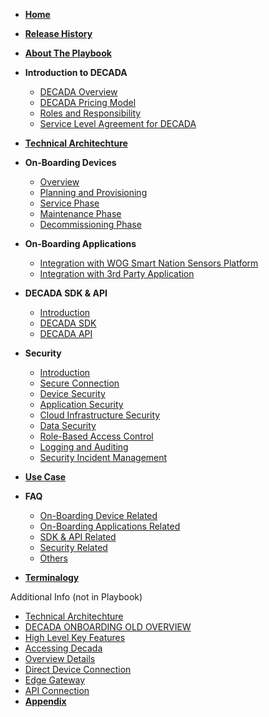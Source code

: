 <!-- docs/sidebar -->

- [**Home**](/#docs)
- [**Release History**](Release.md)
- [**About The Playbook**](AboutPlayBook.md)
- **Introduction to DECADA**<!--(Overview/intro.md)-->
     * [DECADA Overview](Overview/Overview.md)
     * [DECADA Pricing Model](Overview/Pricing.md)
     * [Roles and Responsibility](Overview/Table_Role.md)
     * [Service Level Agreement for DECADA](Dev_Con/SLA.md)
 
 - [**Technical Architechture**](Overview/HighNet.md)

- **On-Boarding Devices**
     * [Overview](Dev_Con/OV.md)
     * [Planning and Provisioning](Dev_Con/Onboard.md)
     * [Service Phase](Dev_Con/Service.md)
     * [Maintenance Phase](Dev_Con/Maintenance.md)
     * [Decommissioning Phase](Dev_Con/Decommis.md)

- **On-Boarding Applications**
     * [Integration with WOG Smart Nation Sensors Platform](OnboardingApplication/WOG_SNSP.md)
     * [Integration with 3rd Party Application](OnboardingApplication/3rd_Party_Application.md)

- **DECADA SDK & API**
     * [Introduction](SDK_API/Introduction.md)
     * [DECADA SDK](SDK_API/SDK.md)
     * [DECADA API](SDK_API/API.md)

- **Security**
     * [Introduction](Security/Introduction.md)
     * [Secure Connection](Security/Secure_Connection.md)
     * [Device Security](Security/Device_Security.md)
     * [Application Security](Security/Application_Security.md)
     * [Cloud Infrastructure Security](Security/Cloud_Infrastructure_Security.md)
     * [Data Security](Security/Data_Security.md)
     * [Role-Based Access Control](Security/Role-Based_Access_Control.md)
     * [Logging and Auditing](Security/Logging_and_Auditing.md)
     * [Security Incident Management](Security/Security_Incident_Management.md)

- [**Use Case**](Dev_Con/usedcase.md)

- **FAQ**
     * [On-Boarding Device Related](FAQ/On_Boarding_Phase.md)
     * [On-Boarding Applications Related](FAQ/On_Boarding_Applications.md)
     * [SDK & API Related](FAQ/DECADA_SDK_API.md)
     * [Security Related](FAQ/Security.md)
     * [Others](FAQ/Others.md)

- [**Terminalogy**](Overview/EnOSGlossaries.md)

Additional Info (not in Playbook)
- [Technical Architechture](Overview/HighNet.md)
- [DECADA ONBOARDING OLD OVERVIEW]((Dev_Con/Lifecycle.md))
- [High Level Key Features](Overview/Price.md)
- [Accessing Decada](Overview/AccessingEnOS.md)
- [Overview Details](Overview/Overview2.md)
- [Direct Device Connection](Dev_Con/Dev_DDC.md)
- [Edge Gateway](Dev_Con/Edge.md)
- [API Connection](Dev_Con/API.md) 
- [**Appendix**](Dev_Con/Appendix.md)       

